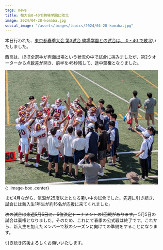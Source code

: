 ```yaml
---
tags: news
title: 都大会0-40で駒場学園に敗北
image: 2024/04-28-komaba.jpg
social_image: "/assets/images/topics/2024/04-28-komaba.jpg"
---
```


本日行われた、[東京都春季大会 第3試合 駒場学園との試合は、 0 - 40 で敗北](/game/2024/2024-04-28-komaba.html)いたしました。

西高は、ほぼ全選手が両面出場という状況の中で試合に挑みましたが、第2クオーターから点数差が開き、前半を45秒残して、途中棄権となりました。

![試合風景写真](/assets/images/topics/2024/04-28-komaba-large.jpg)
{: .image-box .center}

まだ4月ながら、気温が25度以上となる暑い中の試合でした。先週に引き続き、試合には新入生1年生が約15名が応援に来てくれました。

~~次の試合は来週5月5日に、5位決定トーナメントの1回戦があります。~~ 5月5日の試合は棄権となりました。そのため、これにて春季の公式戦は終了です。これから、新入生を加えたメンバーで秋のシーズンに向けての準備をすることになります。

引き続き応援よろしくお願いいたします。
